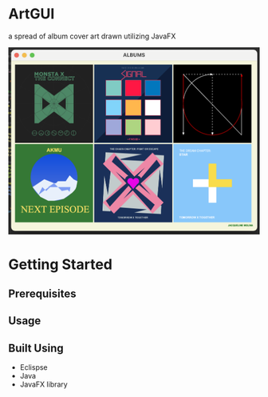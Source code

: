 # ArtGUI
a spread of album cover art drawn utilizing JavaFX

![javafx result](javafx_art.png)

# Getting Started

## Prerequisites


## Usage


## Built Using
- Eclispse
- Java
- JavaFX library
